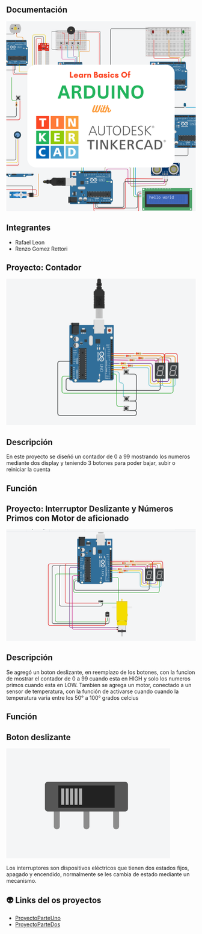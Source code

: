 
## Documentación 
![Tinkercad](./Image/arduino.png)


## Integrantes 
- Rafael Leon
- Renzo Gomez Rettori

## Proyecto: Contador
![Tinkercad](./Image/Arduinodosdisplay.png)

## Descripción
En este proyecto se diseñó un contador de 0 a 99 mostrando los numeros mediante dos display y teniendo 3 botones para poder bajar, subir o reiniciar la cuenta

## Función

## Proyecto: Interruptor Deslizante y Números Primos con Motor de aficionado
![Tinkercad](./Image/ImagenParteDos.png)


## Descripción
Se agregó un boton deslizante, en reemplazo de los botones, con la funcion de mostrar el contador de 0 a 99 cuando esta en HIGH
y solo los numeros primos cuando esta en LOW.
Tambien se agrega un motor, conectado a un sensor de temperatura, con la función de activarse cuando cuando la temperatura varia
entre los 50° a 100° grados celcius

## Función

## Boton deslizante
![Tinkercad](./Image/BotonDeslizante.png)

Los interruptores son dispositivos eléctricos que tienen dos estados fijos, apagado y encendido, normalmente se les cambia de estado mediante un mecanismo.




## :alien: Links del os proyectos
- [ProyectoParteUno](https://www.tinkercad.com/things/hkAItijYbKW-primerparcial/editel)
- [ProyectoParteDos](https://www.tinkercad.com/things/5mqfWWkbnb2-copy-of-primerparcialmotor2parte/editel?tenant=circuits)
